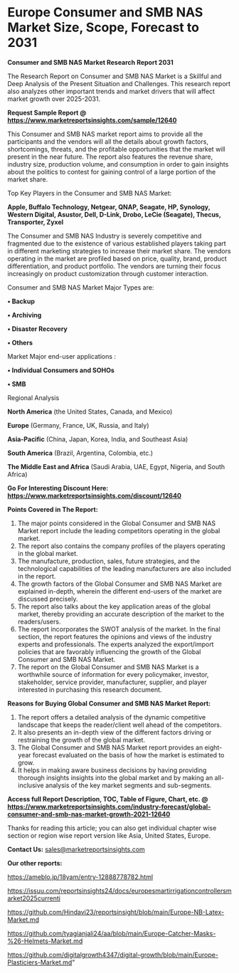 # Europe Consumer and SMB NAS Market Size, Scope, Forecast to 2031

<strong>Consumer and SMB NAS Market Research Report 2031</strong>

The Research Report on Consumer and SMB NAS Market is a Skillful and Deep Analysis of the Present Situation and Challenges. This research report also analyzes other important trends and market drivers that will affect market growth over 2025-2031.

<strong>Request Sample Report @ <a href=https://www.marketreportsinsights.com/sample/12640>https://www.marketreportsinsights.com/sample/12640</a></strong>

This Consumer and SMB NAS market report aims to provide all the participants and the vendors will all the details about growth factors, shortcomings, threats, and the profitable opportunities that the market will present in the near future. The report also features the revenue share, industry size, production volume, and consumption in order to gain insights about the politics to contest for gaining control of a large portion of the market share.

Top Key Players in the Consumer and SMB NAS Market:

<strong>Apple, Buffalo Technology, Netgear, QNAP, Seagate, HP, Synology, Western Digital, Asustor, Dell, D-Link, Drobo, LeCie (Seagate), Thecus, Transporter, Zyxel</strong>

The Consumer and SMB NAS Industry is severely competitive and fragmented due to the existence of various established players taking part in different marketing strategies to increase their market share. The vendors operating in the market are profiled based on price, quality, brand, product differentiation, and product portfolio. The vendors are turning their focus increasingly on product customization through customer interaction.

Consumer and SMB NAS Market Major Types are:

<strong>• Backup

• Archiving

• Disaster Recovery

• Others</strong>

Market Major end-user applications :

<strong>• Individual Consumers and SOHOs

• SMB</strong>

Regional Analysis

</u><strong><b>North America</b></strong> (the United States, Canada, and Mexico)

<strong><b>Europe </b></strong>(Germany, France, UK, Russia, and Italy)

<strong><b>Asia-Pacific</b></strong> (China, Japan, Korea, India, and Southeast Asia)

<strong><b>South America</b></strong> (Brazil, Argentina, Colombia, etc.)

<strong><b>The Middle East and Africa</b></strong> (Saudi Arabia, UAE, Egypt, Nigeria, and South Africa)

<strong>Go For Interesting Discount Here: <a href=https://www.marketreportsinsights.com/discount/12640>https://www.marketreportsinsights.com/discount/12640</a></strong>

<strong>Points Covered in The Report:</strong>
<ol>
  <li>The major points considered in the Global Consumer and SMB NAS Market report include the leading competitors operating in the global market.</li>
  <li>The report also contains the company profiles of the players operating in the global market.</li>
  <li>The manufacture, production, sales, future strategies, and the technological capabilities of the leading manufacturers are also included in the report.</li>
  <li>The growth factors of the Global Consumer and SMB NAS Market are explained in-depth, wherein the different end-users of the market are discussed precisely.</li>
  <li>The report also talks about the key application areas of the global market, thereby providing an accurate description of the market to the readers/users.</li>
  <li>The report incorporates the SWOT analysis of the market. In the final section, the report features the opinions and views of the industry experts and professionals. The experts analyzed the export/import policies that are favorably influencing the growth of the Global Consumer and SMB NAS Market.</li>
  <li>The report on the Global Consumer and SMB NAS Market is a worthwhile source of information for every policymaker, investor, stakeholder, service provider, manufacturer, supplier, and player interested in purchasing this research document.</li>
</ol>
<strong>Reasons for Buying Global Consumer and SMB NAS Market Report:</strong>

<ol>
  <li>The report offers a detailed analysis of the dynamic competitive landscape that keeps the reader/client well ahead of the competitors.</li>
  <li>It also presents an in-depth view of the different factors driving or restraining the growth of the global market.</li>
  <li>The Global Consumer and SMB NAS Market report provides an eight-year forecast evaluated on the basis of how the market is estimated to grow.</li>
  <li>It helps in making aware business decisions by having providing thorough insights insights into the global market and by making an all-inclusive analysis of the key market segments and sub-segments.</li>
</ol>
<strong>Access full Report Description, TOC, Table of Figure, Chart, etc. @ <a href=https://www.marketreportsinsights.com/industry-forecast/global-consumer-and-smb-nas-market-growth-2021-12640>https://www.marketreportsinsights.com/industry-forecast/global-consumer-and-smb-nas-market-growth-2021-12640</a></strong>


Thanks for reading this article; you can also get individual chapter wise section or region wise report version like Asia, United States, Europe.

<strong>Contact Us:</strong>
sales@marketreportsinsights.com

<strong>Our other reports:</strong>

<a href=https://ameblo.jp/18yam/entry-12888778782.html>https://ameblo.jp/18yam/entry-12888778782.html</a>

<a href=https://issuu.com/reportsinsights24/docs/europesmartirrigationcontrollersmarket2025currenti>https://issuu.com/reportsinsights24/docs/europesmartirrigationcontrollersmarket2025currenti</a>

<a href=https://github.com/Hindavi23/reportsinsight/blob/main/Europe-NB-Latex-Market.md>https://github.com/Hindavi23/reportsinsight/blob/main/Europe-NB-Latex-Market.md</a>

<a href=https://github.com/tyagianjali24/aa/blob/main/Europe-Catcher-Masks-%26-Helmets-Market.md>https://github.com/tyagianjali24/aa/blob/main/Europe-Catcher-Masks-%26-Helmets-Market.md</a>

<a href=https://github.com/digitalgrowth4347/digital-growth/blob/main/Europe-Plasticiers-Market.md>https://github.com/digitalgrowth4347/digital-growth/blob/main/Europe-Plasticiers-Market.md</a>"
